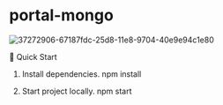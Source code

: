 # portal-mongo
![37272906-67187fdc-25d8-11e8-9704-40e9e94c1e80](https://github.com/piyushak21/portal-mongo/assets/130964268/2ca33dd4-bc01-42a8-8265-746e85fdaf9e)


🚀 Quick Start
1. Install dependencies.
   npm install

2. Start project locally.
   npm start
